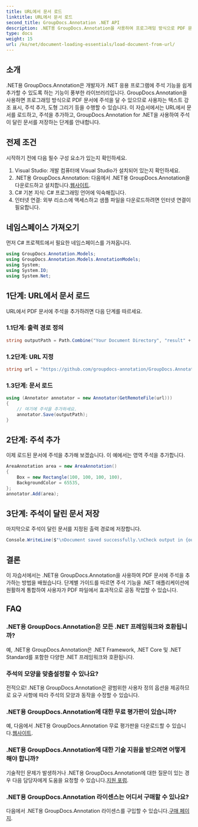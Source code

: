 ```yaml
---
title: URL에서 문서 로드
linktitle: URL에서 문서 로드
second_title: GroupDocs.Annotation .NET API
description: .NET용 GroupDocs.Annotation을 사용하여 프로그래밍 방식으로 PDF 문서에 주석을 추가하는 방법을 알아보세요. 코드 예제가 포함된 단계별 튜토리얼입니다.
type: docs
weight: 15
url: /ko/net/document-loading-essentials/load-document-from-url/
---
```

## 소개
.NET용 GroupDocs.Annotation은 개발자가 .NET 응용 프로그램에 주석 기능을 쉽게 추가할 수 있도록 하는 기능이 풍부한 라이브러리입니다. GroupDocs.Annotation을 사용하면 프로그래밍 방식으로 PDF 문서에 주석을 달 수 있으므로 사용자는 텍스트 강조 표시, 주석 추가, 도형 그리기 등을 수행할 수 있습니다. 이 자습서에서는 URL에서 문서를 로드하고, 주석을 추가하고, GroupDocs.Annotation for .NET을 사용하여 주석이 달린 문서를 저장하는 단계를 안내합니다.
## 전제 조건
시작하기 전에 다음 필수 구성 요소가 있는지 확인하세요.
1. Visual Studio: 개발 컴퓨터에 Visual Studio가 설치되어 있는지 확인하세요.
2.  .NET용 GroupDocs.Annotation: 다음에서 .NET용 GroupDocs.Annotation을 다운로드하고 설치합니다.[웹사이트](https://releases.groupdocs.com/annotation/net/).
3. C# 기본 지식: C# 프로그래밍 언어에 익숙해집니다.
4. 인터넷 연결: 외부 리소스에 액세스하고 샘플 파일을 다운로드하려면 인터넷 연결이 필요합니다.

## 네임스페이스 가져오기
먼저 C# 프로젝트에서 필요한 네임스페이스를 가져옵니다.
```csharp
using GroupDocs.Annotation.Models;
using GroupDocs.Annotation.Models.AnnotationModels;
using System;
using System.IO;
using System.Net;
```
## 1단계: URL에서 문서 로드
URL에서 PDF 문서에 주석을 추가하려면 다음 단계를 따르세요.
### 1.1단계: 출력 경로 정의
```csharp
string outputPath = Path.Combine("Your Document Directory", "result" + Path.GetExtension("input.pdf"));
```
### 1.2단계: URL 지정
```csharp
string url = "https://github.com/groupdocs-annotation/GroupDocs.Annotation-for-.NET/blob/master/Examples/Resources/SampleFiles/input.pdf?raw=true";
```
### 1.3단계: 문서 로드
```csharp
using (Annotator annotator = new Annotator(GetRemoteFile(url)))
{
    // 여기에 주석을 추가하세요.
    annotator.Save(outputPath);
}
```
## 2단계: 주석 추가
이제 로드된 문서에 주석을 추가해 보겠습니다. 이 예에서는 영역 주석을 추가합니다.
```csharp
AreaAnnotation area = new AreaAnnotation()
{
    Box = new Rectangle(100, 100, 100, 100),
    BackgroundColor = 65535,
};
annotator.Add(area);
```
## 3단계: 주석이 달린 문서 저장
마지막으로 주석이 달린 문서를 지정된 출력 경로에 저장합니다.
```csharp
Console.WriteLine($"\nDocument saved successfully.\nCheck output in {outputPath}.");
```

## 결론
이 자습서에서는 .NET용 GroupDocs.Annotation을 사용하여 PDF 문서에 주석을 추가하는 방법을 배웠습니다. 단계별 가이드를 따르면 주석 기능을 .NET 애플리케이션에 원활하게 통합하여 사용자가 PDF 파일에서 효과적으로 공동 작업할 수 있습니다.

## FAQ
### .NET용 GroupDocs.Annotation은 모든 .NET 프레임워크와 호환됩니까?
예, .NET용 GroupDocs.Annotation은 .NET Framework, .NET Core 및 .NET Standard를 포함한 다양한 .NET 프레임워크와 호환됩니다.
### 주석의 모양을 맞춤설정할 수 있나요?
전적으로! .NET용 GroupDocs.Annotation은 광범위한 사용자 정의 옵션을 제공하므로 요구 사항에 따라 주석의 모양과 동작을 수정할 수 있습니다.
### .NET용 GroupDocs.Annotation에 대한 무료 평가판이 있습니까?
 예, 다음에서 .NET용 GroupDocs.Annotation 무료 평가판을 다운로드할 수 있습니다.[웹사이트](https://releases.groupdocs.com/).
### .NET용 GroupDocs.Annotation에 대한 기술 지원을 받으려면 어떻게 해야 합니까?
 기술적인 문제가 발생하거나 .NET용 GroupDocs.Annotation에 대한 질문이 있는 경우 다음 담당자에게 도움을 요청할 수 있습니다.[지원 포럼](https://forum.groupdocs.com/c/annotation/10).
### .NET용 GroupDocs.Annotation 라이센스는 어디서 구매할 수 있나요?
 다음에서 .NET용 GroupDocs.Annotation 라이센스를 구입할 수 있습니다.[구매 페이지](https://purchase.groupdocs.com/buy).